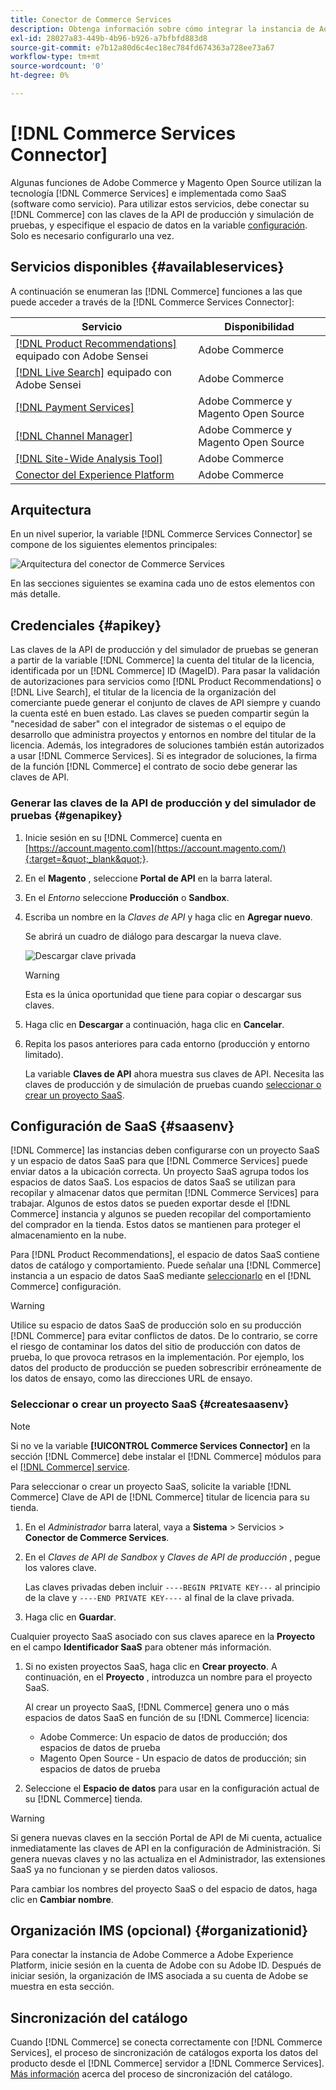 ```yaml
---
title: Conector de Commerce Services
description: Obtenga información sobre cómo integrar la instancia de Adobe Commerce o Magento Open Source en servicios mediante claves de API de producción y simulación de pruebas.
exl-id: 28027a83-449b-4b96-b926-a7bfbfd883d8
source-git-commit: e7b12a80d6c4ec18ec784fd674363a728ee73a67
workflow-type: tm+mt
source-wordcount: '0'
ht-degree: 0%

---
```


# [!DNL Commerce Services Connector]

Algunas funciones de Adobe Commerce y Magento Open Source utilizan la tecnología [!DNL Commerce Services]  e implementada como SaaS (software como servicio). Para utilizar estos servicios, debe conectar su [!DNL Commerce] con las claves de la API de producción y simulación de pruebas, y especifique el espacio de datos en la variable [configuración](https://docs.magento.com/user-guide/configuration/services/saas.html). Solo es necesario configurarlo una vez.

## Servicios disponibles {#availableservices}

A continuación se enumeran las [!DNL Commerce] funciones a las que puede acceder a través de la [!DNL Commerce Services Connector]:

| Servicio | Disponibilidad |
| ---|--- |
| [[!DNL Product Recommendations]](/help/product-recommendations/overview.md) equipado con Adobe Sensei | Adobe Commerce |
| [[!DNL Live Search]](/help/live-search/overview.md) equipado con Adobe Sensei | Adobe Commerce |
| [[!DNL Payment Services]](/help/payment-services/overview.md) | Adobe Commerce y Magento Open Source |
| [[!DNL Channel Manager]](https://experienceleague.adobe.com/docs/commerce-channels/channel-manager/intro-to-channel-manager/overview.html) | Adobe Commerce y Magento Open Source |
| [[!DNL Site-Wide Analysis Tool]](https://experienceleague.adobe.com/docs/commerce-operations/tools/site-wide-analysis-tool/intro.html) | Adobe Commerce |
| [Conector del Experience Platform](/help/experience-platform-connector/overview.md) | Adobe Commerce |

## Arquitectura

En un nivel superior, la variable [!DNL Commerce Services Connector] se compone de los siguientes elementos principales:

![Arquitectura del conector de Commerce Services](assets/saas-config-sync-workflow.png)

En las secciones siguientes se examina cada uno de estos elementos con más detalle.

## Credenciales {#apikey}

Las claves de la API de producción y del simulador de pruebas se generan a partir de la variable [!DNL Commerce] la cuenta del titular de la licencia, identificada por un [!DNL Commerce] ID (MageID). Para pasar la validación de autorizaciones para servicios como [!DNL Product Recommendations] o [!DNL Live Search], el titular de la licencia de la organización del comerciante puede generar el conjunto de claves de API siempre y cuando la cuenta esté en buen estado. Las claves se pueden compartir según la &quot;necesidad de saber&quot; con el integrador de sistemas o el equipo de desarrollo que administra proyectos y entornos en nombre del titular de la licencia. Además, los integradores de soluciones también están autorizados a usar [!DNL Commerce Services]. Si es integrador de soluciones, la firma de la función [!DNL Commerce] el contrato de socio debe generar las claves de API.

### Generar las claves de la API de producción y del simulador de pruebas {#genapikey}

1. Inicie sesión en su [!DNL Commerce] cuenta en [https://account.magento.com](https://account.magento.com/){:target=&quot;_blank&quot;}.

1. En el **Magento** , seleccione **Portal de API** en la barra lateral.

1. En el _Entorno_ seleccione **Producción** o **Sandbox**.

1. Escriba un nombre en la _Claves de API_ y haga clic en **Agregar nuevo**.

   Se abrirá un cuadro de diálogo para descargar la nueva clave.

   ![Descargar clave privada](assets/download-api-private-key.png)

   >[!WARNING]
   >
   > Esta es la única oportunidad que tiene para copiar o descargar sus claves.

1. Haga clic en **Descargar** a continuación, haga clic en **Cancelar**.

1. Repita los pasos anteriores para cada entorno (producción y entorno limitado).

   La variable **Claves de API** ahora muestra sus claves de API. Necesita las claves de producción y de simulación de pruebas cuando [seleccionar o crear un proyecto SaaS](#createsaasenv).

## Configuración de SaaS {#saasenv}

[!DNL Commerce] las instancias deben configurarse con un proyecto SaaS y un espacio de datos SaaS para que [!DNL Commerce Services] puede enviar datos a la ubicación correcta. Un proyecto SaaS agrupa todos los espacios de datos SaaS. Los espacios de datos SaaS se utilizan para recopilar y almacenar datos que permitan [!DNL Commerce Services] para trabajar. Algunos de estos datos se pueden exportar desde el [!DNL Commerce] instancia y algunos se pueden recopilar del comportamiento del comprador en la tienda. Estos datos se mantienen para proteger el almacenamiento en la nube.

Para [!DNL Product Recommendations], el espacio de datos SaaS contiene datos de catálogo y comportamiento. Puede señalar una [!DNL Commerce] instancia a un espacio de datos SaaS mediante [seleccionarlo](https://docs.magento.com/user-guide/configuration/services/saas.html) en el [!DNL Commerce] configuración.

>[!WARNING]
>
> Utilice su espacio de datos SaaS de producción solo en su producción [!DNL Commerce] para evitar conflictos de datos. De lo contrario, se corre el riesgo de contaminar los datos del sitio de producción con datos de prueba, lo que provoca retrasos en la implementación. Por ejemplo, los datos del producto de producción se pueden sobrescribir erróneamente de los datos de ensayo, como las direcciones URL de ensayo.

### Seleccionar o crear un proyecto SaaS {#createsaasenv}

>[!NOTE]
>
> Si no ve la variable **[!UICONTROL Commerce Services Connector]** en la sección [!DNL Commerce] debe instalar el [!DNL Commerce] módulos para el [[!DNL Commerce] service](#availableservices).

Para seleccionar o crear un proyecto SaaS, solicite la variable [!DNL Commerce] Clave de API de [!DNL Commerce] titular de licencia para su tienda.

1. En el _Administrador_ barra lateral, vaya a **Sistema** > Servicios > **Conector de Commerce Services**.

1. En el _Claves de API de Sandbox_ y _Claves de API de producción_ , pegue los valores clave.

   Las claves privadas deben incluir `----BEGIN PRIVATE KEY---` al principio de la clave y `----END PRIVATE KEY----` al final de la clave privada.

1. Haga clic en **Guardar**.

Cualquier proyecto SaaS asociado con sus claves aparece en la **Proyecto** en el campo **Identificador SaaS** para obtener más información.

1. Si no existen proyectos SaaS, haga clic en **Crear proyecto**. A continuación, en el **Proyecto** , introduzca un nombre para el proyecto SaaS.

   Al crear un proyecto SaaS, [!DNL Commerce] genera uno o más espacios de datos SaaS en función de su [!DNL Commerce] licencia:
   - Adobe Commerce: Un espacio de datos de producción; dos espacios de datos de prueba
   - Magento Open Source - Un espacio de datos de producción; sin espacios de datos de prueba

1. Seleccione el **Espacio de datos** para usar en la configuración actual de su [!DNL Commerce] tienda.

>[!WARNING]
>
> Si genera nuevas claves en la sección Portal de API de Mi cuenta, actualice inmediatamente las claves de API en la configuración de Administración. Si genera nuevas claves y no las actualiza en el Administrador, las extensiones SaaS ya no funcionan y se pierden datos valiosos.

Para cambiar los nombres del proyecto SaaS o del espacio de datos, haga clic en **Cambiar nombre**.

## Organización IMS (opcional) {#organizationid}

Para conectar la instancia de Adobe Commerce a Adobe Experience Platform, inicie sesión en la cuenta de Adobe con su Adobe ID. Después de iniciar sesión, la organización de IMS asociada a su cuenta de Adobe se muestra en esta sección.

## Sincronización del catálogo

Cuando [!DNL Commerce] se conecta correctamente con [!DNL Commerce Services], el proceso de sincronización de catálogos exporta los datos del producto desde el [!DNL Commerce] servidor a [!DNL Commerce Services]. [Más información](catalog-sync.md) acerca del proceso de sincronización del catálogo.
